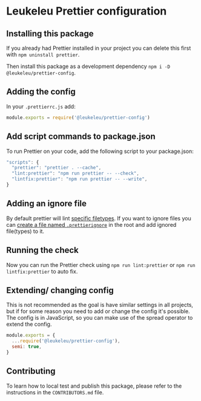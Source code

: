 # Leukeleu Prettier configuration

## Installing this package

If you already had Prettier installed in your project you can delete this first with `npm uninstall prettier`.

Then install this package as a development dependency `npm i -D @leukeleu/prettier-config`.

## Adding the config

In your `.prettierrc.js` add:

```js
module.exports = require('@leukeleu/prettier-config')
```

## Add script commands to package.json

To run Prettier on your code, add the following script to your package.json:

```js
"scripts": {
  "prettier": "prettier . --cache",
  "lint:prettier": "npm run prettier -- --check",
  "lintfix:prettier": "npm run prettier -- --write",
}
```

## Adding an ignore file

By default prettier will lint [specific filetypes](https://prettier.io/docs/en/index.html). If you want to ignore files you can [create a file named `.prettierignore`](https://prettier.io/docs/en/ignore.html) in the root and add ignored file(types) to it.

## Running the check

Now you can run the Prettier check using `npm run lint:prettier` or `npm run lintfix:prettier` to auto fix.

## Extending/ changing config

This is not recommended as the goal is have similar settings in all projects, but if for some reason you need to add or change the config it's possible. The config is in JavaScript, so you can make use of the spread operator to extend the config.

```js
module.exports = {
  ...require('@leukeleu/prettier-config'),
  semi: true,
}
```

## Contributing

To learn how to local test and publish this package, please refer to the instructions in the `CONTRIBUTORS.md` file.
